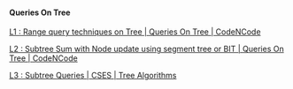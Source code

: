 #### Queries On Tree

[L1 : Range query techniques on Tree | Queries On Tree | CodeNCode](https://youtu.be/3AGntr81TLA)

[L2 : Subtree Sum with Node update using segment tree or BIT | Queries On Tree | CodeNCode](https://youtu.be/oNrlNppqvYI)

[L3 : Subtree Queries | CSES | Tree Algorithms](https://youtu.be/zSB4pInjIa8)
